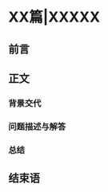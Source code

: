 







# XX篇|XXXXX

## 前言



## 正文

### 背景交代





### 问题描述与解答







### 总结





## 结束语












































































































































































































































